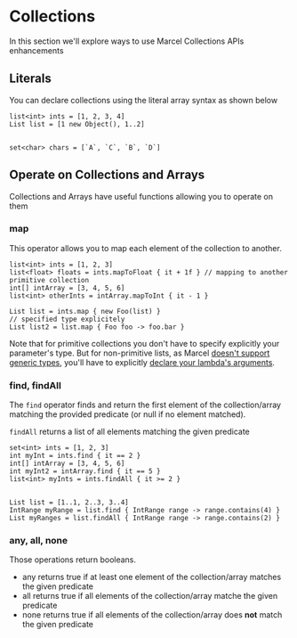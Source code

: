 # Collections

In this section we'll explore ways to use Marcel Collections APIs enhancements

## Literals

You can declare collections using the literal array syntax as shown below 

```marcel
list<int> ints = [1, 2, 3, 4]
List list = [1 new Object(), 1..2]


set<char> chars = [`A`, `C`, `B`, `D`]
```
## Operate on Collections and Arrays

Collections and Arrays have useful functions allowing you to operate on them

### map

This operator allows you to map each element of the collection to another.

```marcel
list<int> ints = [1, 2, 3]
list<float> floats = ints.mapToFloat { it + 1f } // mapping to another primitive collection
int[] intArray = [3, 4, 5, 6]
list<int> otherInts = intArray.mapToInt { it - 1 }

List list = ints.map { new Foo(list) }
// specified type explicitely
List list2 = list.map { Foo foo -> foo.bar }
```

Note that for primitive collections you don't have to specify explicitly your parameter's type. 
But for non-primitive lists, as Marcel [doesn't support generic types](../language-specification/types.md#generic-types), you'll have to explicitly 
[declare your lambda's arguments](../language-specification/lambdas.md).

### find, findAll

The `find` operator finds and return the first element of the collection/array matching the provided predicate (or null if no element matched).

`findAll` returns a list of all elements matching the given predicate

```marcel
set<int> ints = [1, 2, 3]
int myInt = ints.find { it == 2 }
int[] intArray = [3, 4, 5, 6]
int myInt2 = intArray.find { it == 5 }
list<int> myInts = ints.findAll { it >= 2 }


List list = [1..1, 2..3, 3..4]
IntRange myRange = list.find { IntRange range -> range.contains(4) }
List myRanges = list.findAll { IntRange range -> range.contains(2) }
```

### any, all, none
Those operations return booleans.
- any returns true if at least one element of the collection/array matches the given predicate
- all returns true if all elements of the collection/array matche the given predicate
- none returns true if all elements of the collection/array does **not** match the given predicate

